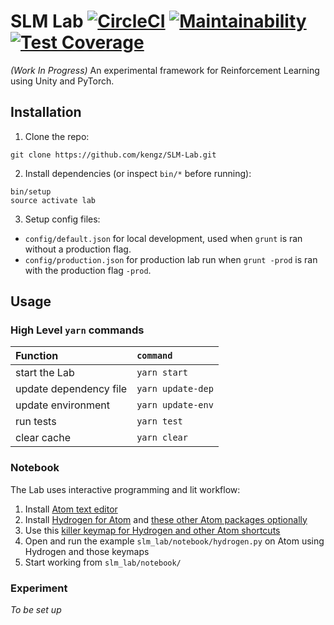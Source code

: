 # SLM Lab [![CircleCI](https://circleci.com/gh/kengz/SLM-Lab.svg?style=shield)](https://circleci.com/gh/kengz/SLM-Lab) [![Maintainability](https://api.codeclimate.com/v1/badges/20c6a124c468b4d3e967/maintainability)](https://codeclimate.com/github/kengz/SLM-Lab/maintainability) [![Test Coverage](https://api.codeclimate.com/v1/badges/20c6a124c468b4d3e967/test_coverage)](https://codeclimate.com/github/kengz/SLM-Lab/test_coverage)
_(Work In Progress)_ An experimental framework for Reinforcement Learning using Unity and PyTorch.

## Installation

1. Clone the repo:
  ```shell
  git clone https://github.com/kengz/SLM-Lab.git
  ```

2. Install dependencies (or inspect `bin/*` before running):
  ```shell
  bin/setup
  source activate lab
  ```

3. Setup config files:
  -  `config/default.json` for local development, used when `grunt` is ran without a production flag.
  -  `config/production.json` for production lab run when `grunt -prod` is ran with the production flag `-prod`.

## Usage

### High Level `yarn` commands

| Function | `command` |
| :------------- | :------------- |
| start the Lab | `yarn start` |
| update dependency file | `yarn update-dep` |
| update environment | `yarn update-env` |
| run tests | `yarn test` |
| clear cache | `yarn clear` |

### Notebook

The Lab uses interactive programming and lit workflow:

1. Install [Atom text editor](https://atom.io/)
2. Install [Hydrogen for Atom](https://atom.io/packages/hydrogen) and [these other Atom packages optionally](https://gist.github.com/kengz/70c20a0cb238ba1fbb29cdfe402c6470#file-packages-json-L3)
3. Use this [killer keymap for Hydrogen and other Atom shortcuts](https://gist.github.com/kengz/70c20a0cb238ba1fbb29cdfe402c6470#file-keymap-cson-L15-L18)
4. Open and run the example `slm_lab/notebook/hydrogen.py` on Atom using Hydrogen and those keymaps
5. Start working from `slm_lab/notebook/`

### Experiment

_To be set up_
